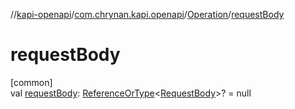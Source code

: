 //[kapi-openapi](../../../index.md)/[com.chrynan.kapi.openapi](../index.md)/[Operation](index.md)/[requestBody](request-body.md)

# requestBody

[common]\
val [requestBody](request-body.md): [ReferenceOrType](../-reference-or-type/index.md)&lt;[RequestBody](../-request-body/index.md)&gt;? = null
